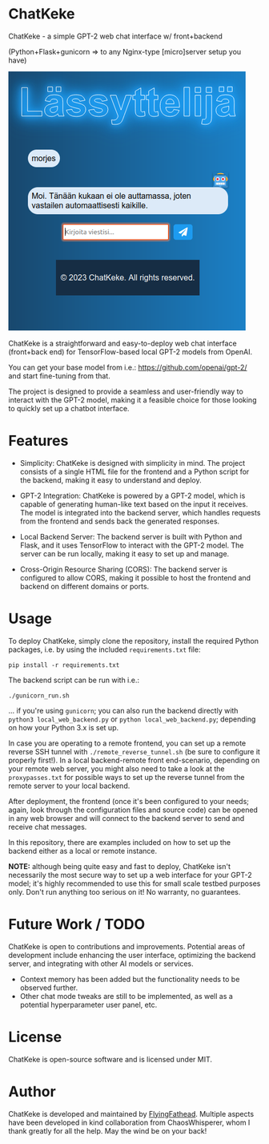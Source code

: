 # ChatKeke

ChatKeke - a simple GPT-2 web chat interface w/ front+backend

(Python+Flask+gunicorn => to any Nginx-type [micro]server setup you have)

![ChatKeke screenshot](https://github.com/FlyingFathead/ChatKeke/blob/main/chatkeke.png)

ChatKeke is a straightforward and easy-to-deploy web chat interface (front+back end) for TensorFlow-based local GPT-2 models from OpenAI.

You can get your base model from i.e.: https://github.com/openai/gpt-2/ and start fine-tuning from that.

The project is designed to provide a seamless and user-friendly way to interact with the GPT-2 model, making it a feasible choice for those looking to quickly set up a chatbot interface.

# Features

- Simplicity: ChatKeke is designed with simplicity in mind. The project consists of a single HTML file for the frontend and a Python script for the backend, making it easy to understand and deploy.

- GPT-2 Integration: ChatKeke is powered by a GPT-2 model, which is capable of generating human-like text based on the input it receives. The model is integrated into the backend server, which handles requests from the frontend and sends back the generated responses.

- Local Backend Server: The backend server is built with Python and Flask, and it uses TensorFlow to interact with the GPT-2 model. The server can be run locally, making it easy to set up and manage.

- Cross-Origin Resource Sharing (CORS): The backend server is configured to allow CORS, making it possible to host the frontend and backend on different domains or ports.

# Usage

To deploy ChatKeke, simply clone the repository, install the required Python packages, i.e. by using the included `requirements.txt` file:

```
pip install -r requirements.txt
```

The backend script can be run with i.e.:

```
./gunicorn_run.sh
```

... if you're using `gunicorn`; you can also run the backend directly with `python3 local_web_backend.py` or `python local_web_backend.py`; depending on how your Python 3.x is set up.

In case you are operating to a remote frontend, you can set up a remote reverse SSH tunnel with `./remote_reverse_tunnel.sh` (be sure to configure it properly first!). In a local backend-remote front end-scenario, depending on your remote web server, you might also need to take a look at the `proxypasses.txt` for possible ways to set up the reverse tunnel from the remote server to your local backend.

After deployment, the frontend (once it's been configured to your needs; again, look through the configuration files and source code) can be opened in any web browser and will connect to the backend server to send and receive chat messages. 

In this repository, there are examples included on how to set up the backend either as a local or remote instance.

**NOTE:** although being quite easy and fast to deploy, ChatKeke isn't necessarily the most secure way to set up a web interface for your GPT-2 model; it's highly recommended to use this for small scale testbed purposes only. Don't run anything too serious on it! No warranty, no guarantees.

# Future Work / TODO

ChatKeke is open to contributions and improvements. Potential areas of development include enhancing the user interface, optimizing the backend server, and integrating with other AI models or services.

- Context memory has been added but the functionality needs to be observed further.
- Other chat mode tweaks are still to be implemented, as well as a potential hyperparameter user panel, etc.

# License

ChatKeke is open-source software and is licensed under MIT.

# Author

ChatKeke is developed and maintained by [FlyingFathead](https://github.com/FlyingFathead). Multiple aspects have been developed in kind collaboration from ChaosWhisperer, whom I thank greatly for all the help. May the wind be on your back!
